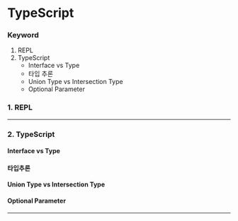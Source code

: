 # TypeScript

### Keyword
1. REPL
2. TypeScript
   - Interface vs Type
   - 타입 추론
   - Union Type vs Intersection Type
   - Optional Parameter


### 1. REPL

---
### 2. TypeScript

#### Interface vs Type
#### 타입추론
#### Union Type vs Intersection Type
#### Optional Parameter

---
